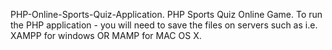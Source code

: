 PHP-Online-Sports-Quiz-Application.
PHP Sports Quiz Online Game. To run the PHP application - you will need to save the files on servers such as i.e. XAMPP for windows OR MAMP for MAC OS X.

